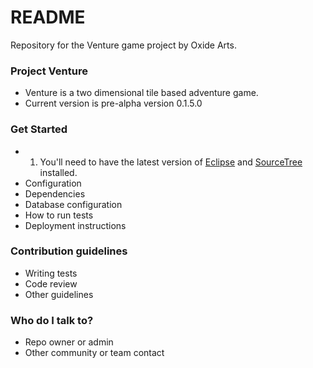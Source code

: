 # README #

Repository for the Venture game project by Oxide Arts.

### Project Venture ###

* Venture is a two dimensional tile based adventure game.
* Current version is pre-alpha version 0.1.5.0

### Get Started ###

* 
    1. You'll need to have the latest version of [Eclipse](www.eclipse.org) and [SourceTree](www.sourcetreeapp.com) installed.
* Configuration
* Dependencies
* Database configuration
* How to run tests
* Deployment instructions

### Contribution guidelines ###

* Writing tests
* Code review
* Other guidelines

### Who do I talk to? ###

* Repo owner or admin
* Other community or team contact